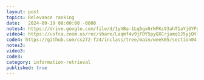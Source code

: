 ```yaml
---
layout: post
topics: Relevance ranking
date:   2024-09-19 08:00:00 -0800
notes4: https://drive.google.com/file/d/1yVBa-1Lq5gx0rNFKs93ahT1aYjGYFgC0/view?usp=sharing
video4: https://usfca.zoom.us/rec/share/Laqmf4v9jFDY5pyQXCrjamq1J5yjQt-Ql6m8raXkJmad4rMX_29rruCIAfAHmmGq.eVdYt3DOWgaXUDVh
code4: https://github.com/cs272-f24/inclass/tree/main/week05/section04
notes3: 
video3: 
code3: 
category: information-retrieval
published: true
---
```


